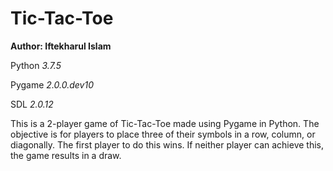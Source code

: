 # Tic-Tac-Toe

**Author: Iftekharul Islam**

Python *3.7.5*

Pygame *2.0.0.dev10*

SDL *2.0.12*

This is a 2-player game of Tic-Tac-Toe made using Pygame in Python. The objective is for players to place three of their symbols in a row, column, or diagonally. The first player to do this wins. If neither player can achieve this, the game results in a draw.
